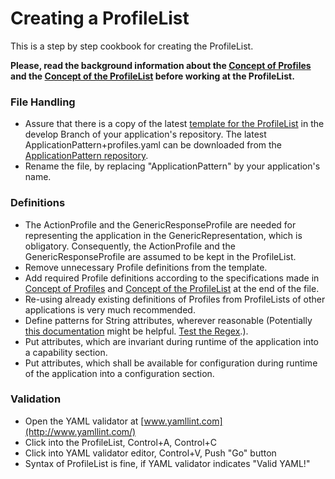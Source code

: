 # Creating a ProfileList

This is a step by step cookbook for creating the ProfileList.  

**Please, read the background information about the [Concept of Profiles](../../ElementsApplicationPattern/Functions/ConceptOfProfiles/ConceptOfProfiles.md) and the [Concept of the ProfileList](../ConceptOfProfileList/ConceptOfProfileList.md) before working at the ProfileList.**   


### File Handling

* Assure that there is a copy of the latest [template for the ProfileList](https://github.com/openBackhaul/ApplicationPattern/blob/develop/ApplicationPattern+profiles.yaml) in the develop Branch of your application's repository. The latest ApplicationPattern+profiles.yaml can be downloaded from the [ApplicationPattern repository](https://github.com/openBackhaul/ApplicationPattern/tree/develop).  
* Rename the file, by replacing "ApplicationPattern" by your application's name.  


### Definitions

* The ActionProfile and the GenericResponseProfile are needed for representing the application in the GenericRepresentation, which is obligatory. Consequently, the ActionProfile and the GenericResponseProfile are assumed to be kept in the ProfileList.  
* Remove unnecessary Profile definitions from the template.  
* Add required Profile definitions according to the specifications made in [Concept of Profiles](../../ElementsApplicationPattern/Functions/ConceptOfProfiles/ConceptOfProfiles.md) and [Concept of the ProfileList](../ConceptOfProfileList/ConceptOfProfileList.md) at the end of the file.  
* Re-using already existing definitions of Profiles from ProfileLists of other applications is very much recommended.  
* Define patterns for String attributes, wherever reasonable (Potentially [this documentation](https://user.phil.hhu.de/~seyffarth/classes/python2020/09-01%20Regular%20Expressions%20schreiben.html) might be helpful. [Test the Regex](https://regex101.com/).).  
* Put attributes, which are invariant during runtime of the application into a capability section.  
* Put attributes, which shall be available for configuration during runtime of the application into a configuration section.  

### Validation

* Open the YAML validator at [www.yamllint.com](http://www.yamllint.com/)
* Click into the ProfileList, Control+A, Control+C
* Click into YAML validator editor, Control+V, Push "Go" button
* Syntax of ProfileList is fine, if YAML validator indicates "Valid YAML!"
